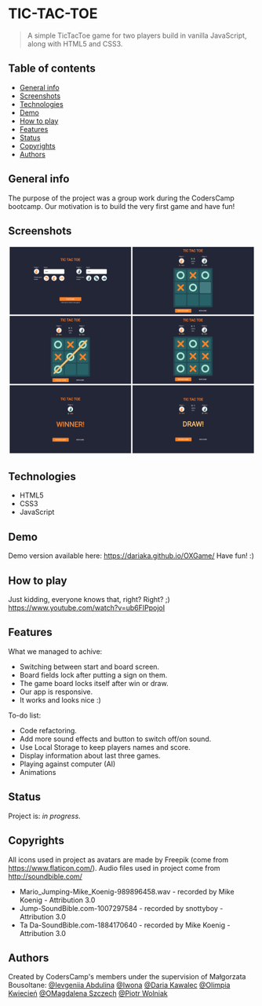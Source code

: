 # TIC-TAC-TOE
> A simple TicTacToe game for two players build in vanilla JavaScript, along with HTML5 and CSS3.

## Table of contents
* [General info](#general-info)
* [Screenshots](#screenshots)
* [Technologies](#technologies)
* [Demo](#demo)
* [How to play](#how-to-play)
* [Features](#features)
* [Status](#status)
* [Copyrights](#copyrights)
* [Authors](#authors)

## General info
The purpose of the project was a group work during the CodersCamp bootcamp. Our motivation is to build the very first game and have fun!

## Screenshots
![Screenshot](./img/screenshot.png)

## Technologies
* HTML5
* CSS3
* JavaScript

## Demo
Demo version available here: https://dariaka.github.io/OXGame/
Have fun! :)

## How to play
Just kidding, everyone knows that, right? Right? ;)
https://www.youtube.com/watch?v=ub6FIPpojoI

## Features
What we managed to achive:
* Switching between start and board screen.
* Board fields lock after putting a sign on them.
* The game board locks itself after win or draw.
* Our app is responsive.
* It works and looks nice :)

To-do list:
* Code refactoring.
* Add more sound effects and button to switch off/on sound.
* Use Local Storage to keep players names and score.
* Display information about last three games.
* Playing against computer (AI)
* Animations

## Status
Project is: _in progress_.

## Copyrights
All icons used in project as avatars are made by Freepik (come from https://www.flaticon.com/).
Audio files used in project come from http://soundbible.com/
* Mario_Jumping-Mike_Koenig-989896458.wav - recorded by Mike Koenig -  Attribution 3.0
* Jump-SoundBible.com-1007297584 - recorded by snottyboy -  Attribution 3.0
* Ta Da-SoundBible.com-1884170640 - recorded by Mike Koenig -  Attribution 3.0

## Authors
Created by CodersCamp's members under the supervision of Małgorzata Bousoltane:
[@Ievgeniia Abdulina](https://github.com/IevgeniiaAbdulina)
[@Iwona](https://github.com/Crazysh8)
[@Daria Kawalec](https://github.com/dariaka)
[@Olimpia Kwiecień](https://github.com/kvviecien)
[@OMagdalena Szczech](https://github.com/magdalenaszczech)
[@Piotr Wolniak](https://github.com/PiotrWolniak)
